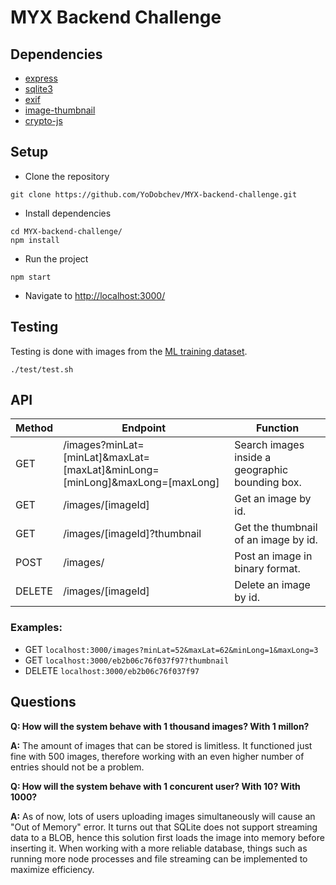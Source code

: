 # MYX Backend Challenge

## Dependencies
- [express](https://www.npmjs.com/package/express)
- [sqlite3](https://www.npmjs.com/package/sqlite)
- [exif](https://www.npmjs.com/package/exif)
- [image-thumbnail](https://www.npmjs.com/package/image-thumbnail)
- [crypto-js](https://www.npmjs.com/package/crypto-js)

## Setup
- Clone the repository
```
git clone https://github.com/YoDobchev/MYX-backend-challenge.git
```
- Install dependencies
```
cd MYX-backend-challenge/
npm install
```
- Run the project
```
npm start
```
- Navigate to <http://localhost:3000/>

## Testing
Testing is done with images from the [ML training dataset](https://docs.myxrobotics.com/BIM-classification-small-dataset.zip).
```
./test/test.sh
```

## API

| Method | Endpoint                                                                    | Function                                            |
|--------|-----------------------------------------------------------------------------|-----------------------------------------------------|
| GET    | /images?minLat=[minLat]&maxLat=[maxLat]&minLong=[minLong]&maxLong=[maxLong] | Search images inside a geographic bounding box. |
| GET    | /images/[imageId]                                                           | Get an image by id.                                 |
| GET    | /images/[imageId]?thumbnail                                                 | Get the thumbnail of an image by id.            |
| POST   | /images/                                                                    | Post an image in binary format.                     |
| DELETE | /images/[imageId]                                                           | Delete an image by id.                              |

### Examples:
- GET `localhost:3000/images?minLat=52&maxLat=62&minLong=1&maxLong=3`
- GET `localhost:3000/eb2b06c76f037f97?thumbnail`
- DELETE `localhost:3000/eb2b06c76f037f97`

## Questions

**Q: How will the system behave with 1 thousand images? With 1 millon?**

**A:** The amount of images that can be stored is limitless. It functioned just fine with 500 images, therefore working with an even higher number of entries should not be a problem.
 
**Q: How will the system behave with 1 concurent user? With 10? With 1000?**

**A:** As of now, lots of users uploading images simultaneously will cause an "Out of Memory" error. It turns out that SQLite does not support streaming data to a BLOB, hence this solution first loads the image into memory before inserting it. When working with a more reliable database, things such as running more node processes and file streaming can be implemented to maximize efficiency. 
